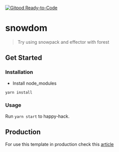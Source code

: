 [![Gitpod Ready-to-Code](https://img.shields.io/badge/Gitpod-Ready--to--Code-blue?logo=gitpod)](https://gitpod.io/#https://github.com/popuguytheparrot/snow-forest) 

# snowdom
>Try using snowpack and effector with forest

## Get Started
### Installation
* Install node_modules
```bash
yarn install
```

### Usage

Run `yarn start` to happy-hack.

## Production
For use this template in production check this [article](https://www.snowpack.dev/#bundle-for-production)

